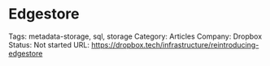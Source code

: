 # Edgestore

Tags: metadata-storage, sql, storage
Category: Articles
Company: Dropbox
Status: Not started
URL: https://dropbox.tech/infrastructure/reintroducing-edgestore